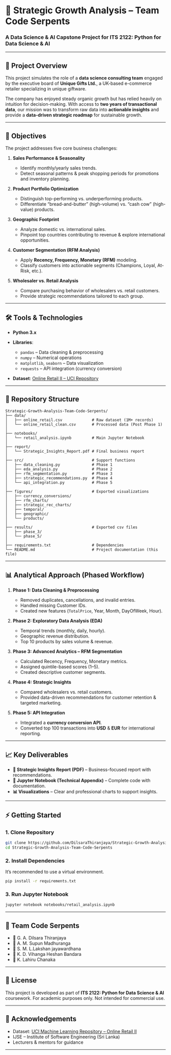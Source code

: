 # 🚀 Strategic Growth Analysis – Team Code Serpents

### A Data Science & AI Capstone Project for **ITS 2122: Python for Data Science & AI**

---

## 📌 Project Overview

This project simulates the role of a **data science consulting team** engaged by the executive board of **Unique Gifts Ltd.**, a UK-based e-commerce retailer specializing in unique giftware.

The company has enjoyed steady organic growth but has relied heavily on intuition for decision-making. With access to **two years of transactional data**, our mission was to transform raw data into **actionable insights** and provide a **data-driven strategic roadmap** for sustainable growth.

---

## 🎯 Objectives

The project addresses five core business challenges:

1. **Sales Performance & Seasonality**

   * Identify monthly/yearly sales trends.
   * Detect seasonal patterns & peak shopping periods for promotions and inventory planning.

2. **Product Portfolio Optimization**

   * Distinguish top-performing vs. underperforming products.
   * Differentiate “bread-and-butter” (high-volume) vs. “cash cow” (high-value) products.

3. **Geographic Footprint**

   * Analyze domestic vs. international sales.
   * Pinpoint top countries contributing to revenue & explore international opportunities.

4. **Customer Segmentation (RFM Analysis)**

   * Apply **Recency, Frequency, Monetary (RFM)** modeling.
   * Classify customers into actionable segments (Champions, Loyal, At-Risk, etc.).

5. **Wholesaler vs. Retail Analysis**

   * Compare purchasing behavior of wholesalers vs. retail customers.
   * Provide strategic recommendations tailored to each group.

---

## 🛠️ Tools & Technologies

* **Python 3.x**

* **Libraries**:

  * `pandas` – Data cleaning & preprocessing
  * `numpy` – Numerical operations
  * `matplotlib`, `seaborn` – Data visualization
  * `requests` – API integration (currency conversion)

* **Dataset**: [Online Retail II – UCI Repository](https://archive.ics.uci.edu/dataset/502/online+retail+ii)

---

## 📂 Repository Structure

```plaintext
Strategic-Growth-Analysis-Team-Code-Serpents/
├── data/
│   ├── online_retail.csv             # Raw dataset (1M+ records)
│   └── online_retail_clean.csv       # Processed data (Post Phase 1)
│
├── notebooks/
│   └── retail_analysis.ipynb         # Main Jupyter Notebook
│
├── report/
│   └── Strategic_Insights_Report.pdf # Final business report
│
├── src/                              # Support functions
│   ├── data_cleaning.py              # Phase 1
│   ├── eda_analysis.py               # Phase 2
│   ├── rfm_segmentation.py           # Phase 3
│   ├── strategic_recommendations.py  # Phase 4
│   └── api_integration.py            # Phase 5
│
├── figures/                          # Exported visualizations
│   ├── currency_conversions/
│   ├── rfm_charts/
│   ├── strategic_rec_charts/
│   ├── temporal/
│   ├── geographic/
│   └── products/
│
├── results/                          # Exported csv files
│   ├── phase_3/
│   └── phase_5/
│
├── requirements.txt                  # Dependencies
└── README.md                         # Project documentation (this file)
```

---

## 📊 Analytical Approach (Phased Workflow)

1. **Phase 1: Data Cleaning & Preprocessing**

   * Removed duplicates, cancellations, and invalid entries.
   * Handled missing Customer IDs.
   * Created new features (`TotalPrice`, Year, Month, DayOfWeek, Hour).

2. **Phase 2: Exploratory Data Analysis (EDA)**

   * Temporal trends (monthly, daily, hourly).
   * Geographic revenue distribution.
   * Top 10 products by sales volume & revenue.

3. **Phase 3: Advanced Analytics – RFM Segmentation**

   * Calculated Recency, Frequency, Monetary metrics.
   * Assigned quintile-based scores (1–5).
   * Created descriptive customer segments.

4. **Phase 4: Strategic Insights**

   * Compared wholesalers vs. retail customers.
   * Provided data-driven recommendations for customer retention & targeted marketing.

5. **Phase 5: API Integration**

   * Integrated a **currency conversion API**.
   * Converted top 100 transactions into **USD** & **EUR** for international reporting.

---

## 📈 Key Deliverables

* **📑 Strategic Insights Report (PDF)** – Business-focused report with recommendations.
* **📓 Jupyter Notebook (Technical Appendix)** – Complete code with documentation.
* **📊 Visualizations** – Clear and professional charts to support insights.

---

## ⚡ Getting Started

### 1. Clone Repository

```bash
git clone https://github.com/DilsaraThiranjaya/Strategic-Growth-Analysis-Team-Code-Serpents.git
cd Strategic-Growth-Analysis-Team-Code-Serpents
```

### 2. Install Dependencies

It’s recommended to use a virtual environment.

```bash
pip install -r requirements.txt
```

### 3. Run Jupyter Notebook

```bash
jupyter notebook notebooks/retail_analysis.ipynb
```

---

## 🤝 Team Code Serpents

* 👤 G. A. Dilsara Thiranjaya
* 👤 A. M. Supun Madhuranga
* 👤 S. M. L.Lakshan jayawardhana
* 👤 K. D. Vihanga Heshan Bandara
* 👤 K. Lahiru Chanaka

---

## 📜 License

This project is developed as part of **ITS 2122: Python for Data Science & AI** coursework.
For academic purposes only. Not intended for commercial use.

---

## 🌟 Acknowledgements

* Dataset: [UCI Machine Learning Repository – Online Retail II](https://archive.ics.uci.edu/dataset/502/online+retail+ii)
* IJSE – Institute of Software Engineering (Sri Lanka)
* Lecturers & mentors for guidance

---

